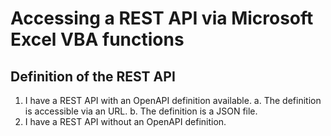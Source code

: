 # Accessing a REST API via Microsoft Excel VBA functions

## Definition of the REST API
1. I have a REST API with an OpenAPI definition available.
  a. The definition is accessible via an URL.
  b. The definition is a JSON file.
2. I have a REST API without an OpenAPI definition.
